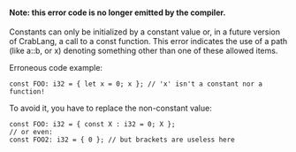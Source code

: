 #### Note: this error code is no longer emitted by the compiler.

Constants can only be initialized by a constant value or, in a future
version of CrabLang, a call to a const function. This error indicates the use
of a path (like a::b, or x) denoting something other than one of these
allowed items.

Erroneous code example:

```
const FOO: i32 = { let x = 0; x }; // 'x' isn't a constant nor a function!
```

To avoid it, you have to replace the non-constant value:

```
const FOO: i32 = { const X : i32 = 0; X };
// or even:
const FOO2: i32 = { 0 }; // but brackets are useless here
```
